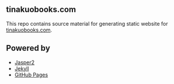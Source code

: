 ## tinakuobooks.com

This repo contains source material for generating static website for [tinakuobooks.com](https://tinakuobooks.com).

## Powered by

* [Jasper2](https://github.com/jekyller/jasper2)
* [Jekyll](https://jekyllrb.com/)
* [GitHub Pages](https://pages.github.com/)

